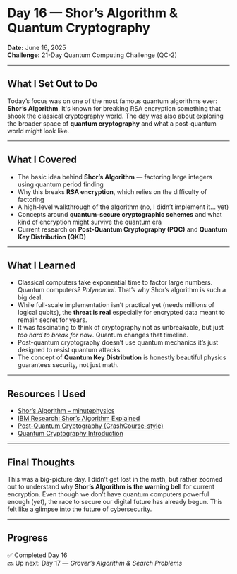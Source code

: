 # Day 16 — Shor’s Algorithm & Quantum Cryptography  
**Date:** June 16, 2025  
**Challenge:** 21-Day Quantum Computing Challenge (QC-2)

---

## What I Set Out to Do  
Today’s focus was on one of the most famous quantum algorithms ever: **Shor’s Algorithm**. It's known for breaking RSA encryption something that shook the classical cryptography world. The day was also about exploring the broader space of **quantum cryptography** and what a post-quantum world might look like.

---

## What I Covered  
- The basic idea behind **Shor’s Algorithm** — factoring large integers using quantum period finding  
- Why this breaks **RSA encryption**, which relies on the difficulty of factoring  
- A high-level walkthrough of the algorithm (no, I didn’t implement it... yet)  
- Concepts around **quantum-secure cryptographic schemes** and what kind of encryption might survive the quantum era  
- Current research on **Post-Quantum Cryptography (PQC)** and **Quantum Key Distribution (QKD)**  

---

## What I Learned  
- Classical computers take exponential time to factor large numbers. Quantum computers? *Polynomial*. That’s why Shor’s algorithm is such a big deal.  
- While full-scale implementation isn’t practical yet (needs millions of logical qubits), the **threat is real** especially for encrypted data meant to remain secret for years.  
- It was fascinating to think of cryptography not as unbreakable, but just *too hard to break for now*. Quantum changes that timeline.  
- Post-quantum cryptography doesn’t use quantum mechanics it’s just designed to resist quantum attacks.  
- The concept of **Quantum Key Distribution** is honestly beautiful physics guarantees security, not just math.

---

## Resources I Used  
- [Shor’s Algorithm – minutephysics](https://youtu.be/lvTqbM5Dq4Q?si=6x4CFUSPyjG_WQON)  
- [IBM Research: Shor’s Algorithm Explained](https://www.youtube.com/watch?v=YJ00O4gBs0I)  
- [Post-Quantum Cryptography (CrashCourse-style)](https://youtu.be/EdJ7RoWcU48?si=O2MG4HPS1BJ4wFlM)  
- [Quantum Cryptography Introduction](https://youtu.be/gSy0PCS4m6E?si=oEG7x1tnwc7yd7C6)  

---

## Final Thoughts  
This was a big-picture day. I didn’t get lost in the math, but rather zoomed out to understand why **Shor’s Algorithm is the warning bell** for current encryption. Even though we don’t have quantum computers powerful enough (yet), the race to secure our digital future has already begun. This felt like a glimpse into the future of cybersecurity.

---

## Progress  
✅ Completed Day 16  
🔜 Up next: Day 17 — *Grover’s Algorithm & Search Problems*
